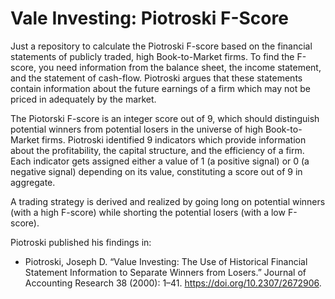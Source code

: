 # Vale Investing: Piotroski F-Score

Just a repository to calculate the Piotroski F-score based on the financial statements of publicly traded, high Book-to-Market firms. To find the F-score, you need information from the balance sheet, the income statement, and the statement of cash-flow. Piotroski argues that these statements contain information about the future earnings of a firm which may not be priced in adequately by the market.

The Piotorski F-score is an integer score out of 9, which should distinguish potential winners from potential losers in the universe of high Book-to-Market firms. Piotroski identified 9 indicators which provide information about the profitability, the capital structure, and the efficiency of a firm. Each indicator gets assigned either a value of 1 (a positive signal) or 0 (a negative signal) depending on its value, constituting a score out of 9 in aggregate.

A trading strategy is derived and realized by going long on potential winners (with a high F-score) while shorting the potential losers (with a low F-score). 

Piotroski published his findings in:
- Piotroski, Joseph D. “Value Investing: The Use of Historical Financial Statement Information to Separate Winners from Losers.” Journal of Accounting Research 38 (2000): 1–41. https://doi.org/10.2307/2672906.
